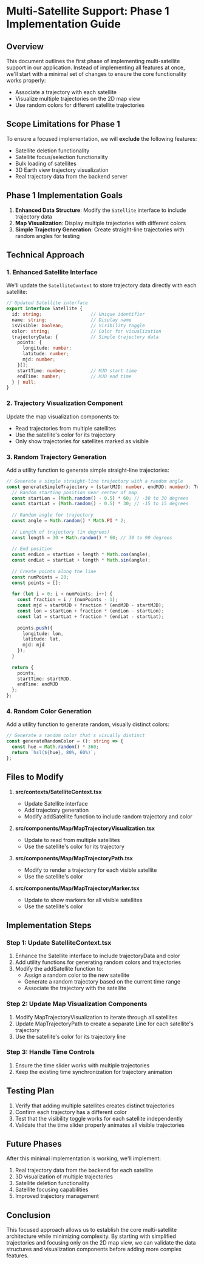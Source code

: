 # Multi-Satellite Support: Phase 1 Implementation Guide

## Overview

This document outlines the first phase of implementing multi-satellite support in our application. Instead of implementing all features at once, we'll start with a minimal set of changes to ensure the core functionality works properly:

- Associate a trajectory with each satellite
- Visualize multiple trajectories on the 2D map view
- Use random colors for different satellite trajectories

## Scope Limitations for Phase 1

To ensure a focused implementation, we will **exclude** the following features:
- Satellite deletion functionality
- Satellite focus/selection functionality
- Bulk loading of satellites
- 3D Earth view trajectory visualization
- Real trajectory data from the backend server

## Phase 1 Implementation Goals

1. **Enhanced Data Structure**: Modify the `Satellite` interface to include trajectory data
2. **Map Visualization**: Display multiple trajectories with different colors
3. **Simple Trajectory Generation**: Create straight-line trajectories with random angles for testing

## Technical Approach

### 1. Enhanced Satellite Interface

We'll update the `SatelliteContext` to store trajectory data directly with each satellite:

```typescript
// Updated Satellite interface
export interface Satellite {
  id: string;                  // Unique identifier
  name: string;                // Display name
  isVisible: boolean;          // Visibility toggle
  color: string;               // Color for visualization
  trajectoryData: {            // Simple trajectory data
    points: {
      longitude: number;
      latitude: number;
      mjd: number;
    }[];
    startTime: number;         // MJD start time
    endTime: number;           // MJD end time
  } | null;
}
```

### 2. Trajectory Visualization Component

Update the map visualization components to:
- Read trajectories from multiple satellites
- Use the satellite's color for its trajectory
- Only show trajectories for satellites marked as visible

### 3. Random Trajectory Generation

Add a utility function to generate simple straight-line trajectories:

```typescript
// Generate a simple straight-line trajectory with a random angle
const generateSimpleTrajectory = (startMJD: number, endMJD: number): TrajectoryData => {
  // Random starting position near center of map
  const startLon = (Math.random() - 0.5) * 60; // -30 to 30 degrees
  const startLat = (Math.random() - 0.5) * 30; // -15 to 15 degrees
  
  // Random angle for trajectory
  const angle = Math.random() * Math.PI * 2;
  
  // Length of trajectory (in degrees)
  const length = 30 + Math.random() * 60; // 30 to 90 degrees
  
  // End position
  const endLon = startLon + length * Math.cos(angle);
  const endLat = startLat + length * Math.sin(angle);
  
  // Create points along the line
  const numPoints = 20;
  const points = [];
  
  for (let i = 0; i < numPoints; i++) {
    const fraction = i / (numPoints - 1);
    const mjd = startMJD + fraction * (endMJD - startMJD);
    const lon = startLon + fraction * (endLon - startLon);
    const lat = startLat + fraction * (endLat - startLat);
    
    points.push({
      longitude: lon,
      latitude: lat,
      mjd: mjd
    });
  }
  
  return {
    points,
    startTime: startMJD,
    endTime: endMJD
  };
};
```

### 4. Random Color Generation

Add a utility function to generate random, visually distinct colors:

```typescript
// Generate a random color that's visually distinct
const generateRandomColor = (): string => {
  const hue = Math.random() * 360;
  return `hsl(${hue}, 80%, 60%)`;
};
```

## Files to Modify

1. **src/contexts/SatelliteContext.tsx**
   - Update Satellite interface
   - Add trajectory generation
   - Modify addSatellite function to include random trajectory and color

2. **src/components/Map/MapTrajectoryVisualization.tsx**
   - Update to read from multiple satellites
   - Use the satellite's color for its trajectory

3. **src/components/Map/MapTrajectoryPath.tsx**
   - Modify to render a trajectory for each visible satellite
   - Use the satellite's color

4. **src/components/Map/MapTrajectoryMarker.tsx**
   - Update to show markers for all visible satellites
   - Use the satellite's color

## Implementation Steps

### Step 1: Update SatelliteContext.tsx

1. Enhance the Satellite interface to include trajectoryData and color
2. Add utility functions for generating random colors and trajectories
3. Modify the addSatellite function to:
   - Assign a random color to the new satellite
   - Generate a random trajectory based on the current time range
   - Associate the trajectory with the satellite

### Step 2: Update Map Visualization Components

1. Modify MapTrajectoryVisualization to iterate through all satellites
2. Update MapTrajectoryPath to create a separate Line for each satellite's trajectory
3. Use the satellite's color for its trajectory line

### Step 3: Handle Time Controls

1. Ensure the time slider works with multiple trajectories
2. Keep the existing time synchronization for trajectory animation

## Testing Plan

1. Verify that adding multiple satellites creates distinct trajectories
2. Confirm each trajectory has a different color
3. Test that the visibility toggle works for each satellite independently
4. Validate that the time slider properly animates all visible trajectories

## Future Phases

After this minimal implementation is working, we'll implement:

1. Real trajectory data from the backend for each satellite
2. 3D visualization of multiple trajectories
3. Satellite deletion functionality
4. Satellite focusing capabilities
5. Improved trajectory management

## Conclusion

This focused approach allows us to establish the core multi-satellite architecture while minimizing complexity. By starting with simplified trajectories and focusing only on the 2D map view, we can validate the data structures and visualization components before adding more complex features. 